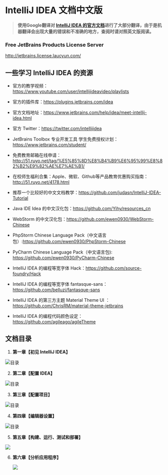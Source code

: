 # IntelliJ IDEA 文档中文版
> **使用Google翻译对 [IntelliJ IDEA 的官方文档](https://www.jetbrains.com/help/idea/meet-intellij-idea.html)进行了大部分翻译，由于是机器翻译会出现大量的错误和不准确的地方，查阅时请对照英文版阅读。**



### Free JetBrains Products License Server
http://jetbrains.license.laucyun.com/

##  一些学习 IntelliJ IDEA 的资源

- 官方的教学视频：https://www.youtube.com/user/intellijideavideo/playlists

- 官方的插件库：https://plugins.jetbrains.com/idea

- 官方文档地址：https://www.jetbrains.com/help/idea/meet-intellij-idea.html

- 官方 Twitter：https://twitter.com/intellijidea

- JetBrains Toolbox 专业开发工具 学生免费授权计划：https://www.jetbrains.com/student/

- 免费教育邮箱在线申请：http://51.ruyo.net/tag/%E5%85%8D%E8%B4%B9%E6%95%99%E8%82%B2%E9%82%AE%E7%AE%B1/

- 在校师生福利合集：Apple、微软、Github等产品教育优惠购买指南：http://51.ruyo.net/4178.html

- 推荐一个比较好的中文文档教学：https://github.com/judasn/IntelliJ-IDEA-Tutorial

- Java IDE Idea 的中文汉化包：https://github.com/Yihy/resources_cn

- WebStorm 的中文汉化包：https://github.com/ewen0930/WebStorm-Chinese

- PhpStorm Chinese Language Pack（中文语言包）:https://github.com/ewen0930/PhpStorm-Chinese

- PyCharm Chinese Language Pack（中文语言包): https://github.com/ewen0930/PyCharm-Chinese

- IntelliJ IDEA 的编程等宽字体 Hack：https://github.com/source-foundry/Hack

- IntelliJ IDEA 的编程等宽字体 fantasque-sans： https://github.com/belluzj/fantasque-sans

- IntelliJ IDEA 的第三方主题 Material Theme UI ：https://github.com/ChrisRM/material-theme-jetbrains

- IntelliJ IDEA 的编程代码颜色设定：https://github.com/agileago/agileTheme






## 文档目录

1.  **第一章【初见 IntelliJ IDEA】**

![目录](./images/snipaste_20171228_211428.png)

2. **第二章【配置 IDEA】**

![目录](./images/snipaste_20171228_212300.png)

3. **第三章【配置项目】**

![目录](./images/snipaste_20171228_212551.png)

4. **第四章【编辑器设置】**

![目录](./images/snipaste_20171228_212649.png)

5. **第五章【构建、运行、测试和部署】**

![](./images/snipaste_20171228_213032.png)

6. **第六章【分析应用程序】**

   ![](./images/snipaste_20171228_213133.png)



